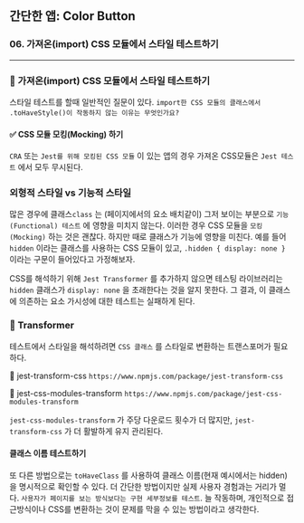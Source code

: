 ## 간단한 앱: Color Button

### 06. 가져온(import) CSS 모듈에서 스타일 테스트하기
---------------------------------------------

### 📌 가져온(import) CSS 모듈에서 스타일 테스트하기

스타일 테스트를 할때 일반적인 질문이 있다.
`import한 CSS 모듈의 클래스에서 .toHaveStyle()이 작동하지 않는 이유는 무엇인가요?`

#### ✅ CSS 모듈 모킹(Mocking) 하기

`CRA` 또는 `Jest를 위해 모킹된 CSS 모듈` 이 있는 앱의 경우 가져온 CSS모듈은 `Jest 테스트` 에서 모두 무시된다.

### 외형적 스타일 vs 기능적 스타일

많은 경우에 클래스`class` 는 (페이지에서의 요소 배치같이) 그저 보이는 부분으로 `기능(Functional) 테스트` 에 영향을 미치지 않는다. 이러한 경우 CSS 모듈을 `모킹(Mocking)` 하는 것은 괜찮다.
하지만 때로 클래스가 기능에 영향을 미친다.
예를 들어 `hidden` 이라는 클래스를 사용하는 CSS 모듈이 있고, `.hidden { display: none }` 이라는 구문이 들어있다고 가정해보자.

CSS를 해석하기 위해 `Jest Transformer` 를 추가하지 않으면 테스팅 라이브러리는 `hidden` 클래스가 `display: none` 을 초래한다는 것을 알지 못한다. 
그 결과, 이 클래스에 의존하는 요소 가시성에 대한 테스트는 실패하게 된다.

### 📌 Transformer

테스트에서 스타일을 해석하려면 `CSS 클래스` 를 스타일로 변환하는 트랜스포머가 필요하다.

📍 jest-transform-css
`https://www.npmjs.com/package/jest-transform-css`

📍 jest-css-modules-transform
`https://www.npmjs.com/package/jest-css-modules-transform`

`jest-css-modules-transform` 가 주당 다운로드 횟수가 더 많지만, `jest-transform-css` 가 더 활발하게 유지 관리된다.

#### 클래스 이름 테스트하기

또 다른 방법으로는 `toHaveClass` 를 사용하여 클래스 이름(현재 예시에서는 hidden) 을 명시적으로 확인할 수 있다. 더 간단한 방법이지만 실제 사용자 경험과는 거리가 멀다.
`사용자가 페이지를 보는 방식보다는 구현 세부정보를 테스트`. 늘 작동하며, 개인적으로 접근방식이나 CSS를 변환하는 것이 문제를 막을 수 있는 방법이라고 생각한다.